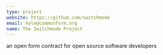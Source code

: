 ```yaml
---
type: project
website: https://github.com/switchmode
email: kyle@commonform.org
name: The Switchmode Project
---
```


an open form contract for open source software developers
